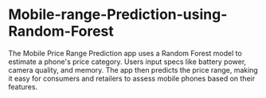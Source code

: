 # Mobile-range-Prediction-using-Random-Forest
The Mobile Price Range Prediction app uses a Random Forest model to estimate a phone's price category. Users input specs like battery power, camera quality, and memory. The app then predicts the price range, making it easy for consumers and retailers to assess mobile phones based on their features.
